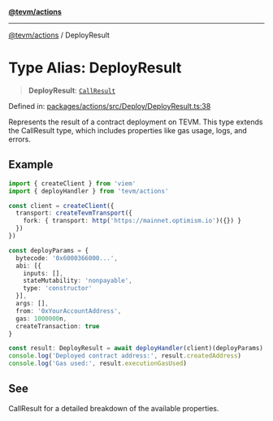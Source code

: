 [**@tevm/actions**](../README.md)

***

[@tevm/actions](../globals.md) / DeployResult

# Type Alias: DeployResult

> **DeployResult**: [`CallResult`](CallResult.md)

Defined in: [packages/actions/src/Deploy/DeployResult.ts:38](https://github.com/evmts/tevm-monorepo/blob/main/packages/actions/src/Deploy/DeployResult.ts#L38)

Represents the result of a contract deployment on TEVM.
This type extends the CallResult type, which includes properties like gas usage, logs, and errors.

## Example

```typescript
import { createClient } from 'viem'
import { deployHandler } from 'tevm/actions'

const client = createClient({
  transport: createTevmTransport({
    fork: { transport: http('https://mainnet.optimism.io')({}) }
  })
})

const deployParams = {
  bytecode: '0x6000366000...',
  abi: [{
    inputs: [],
    stateMutability: 'nonpayable',
    type: 'constructor'
  }],
  args: [],
  from: '0xYourAccountAddress',
  gas: 1000000n,
  createTransaction: true
}

const result: DeployResult = await deployHandler(client)(deployParams)
console.log('Deployed contract address:', result.createdAddress)
console.log('Gas used:', result.executionGasUsed)
```

## See

CallResult for a detailed breakdown of the available properties.
